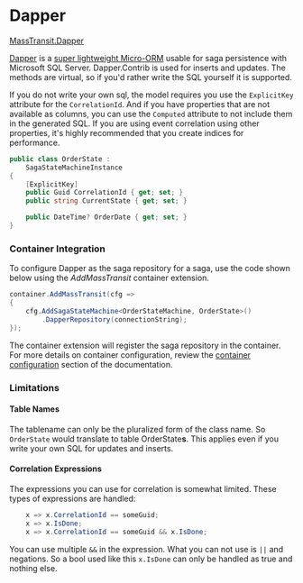 # Dapper

[MassTransit.Dapper](https://www.nuget.org/packages/MassTransit.Dapper)

[Dapper][1] is a [super lightweight Micro-ORM][2] usable for saga persistence with Microsoft SQL Server. Dapper.Contrib is used for inserts and updates. The methods are virtual, so if you'd rather write the SQL yourself it is supported.

If you do not write your own sql, the model requires you use the `ExplicitKey` attribute for the `CorrelationId`. And if you have properties that are not available as columns, you can use the `Computed` attribute to not include them in the generated SQL. If you are using event correlation using other properties, it's highly recommended that you create indices for performance.

```csharp
public class OrderState :
    SagaStateMachineInstance
{
    [ExplicitKey]
    public Guid CorrelationId { get; set; }
    public string CurrentState { get; set; }

    public DateTime? OrderDate { get; set; }
}
```

### Container Integration

To configure Dapper as the saga repository for a saga, use the code shown below using the _AddMassTransit_ container extension.

```cs {4}
container.AddMassTransit(cfg =>
{
    cfg.AddSagaStateMachine<OrderStateMachine, OrderState>()
        .DapperRepository(connectionString);
});
```

The container extension will register the saga repository in the container. For more details on container configuration, review the [container configuration](/usage/containers/) section of the documentation.

### Limitations

#### Table Names

The tablename can only be the pluralized form of the class name. So `OrderState` would translate to table OrderState**s**. This applies even if you write your own SQL for updates and inserts.

#### Correlation Expressions

The expressions you can use for correlation is somewhat limited. These types of expressions are handled:

```cs
    x => x.CorrelationId == someGuid;
    x => x.IsDone;
    x => x.CorrelationId == someGuid && x.IsDone;
```

You can use multiple `&&` in the expression. What you can not use is `||` and negations. So a bool used like this `x.IsDone` can only be handled as true and nothing else.

[1]: https://dapper-tutorial.net/
[2]: https://github.com/StackExchange/Dapper
